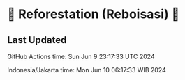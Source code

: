 
# 🌳 Reforestation (Reboisasi) 🌲

## Last Updated

GitHub Actions time: Sun Jun  9 23:17:33 UTC 2024

Indonesia/Jakarta time: Mon Jun 10 06:17:33 WIB 2024
